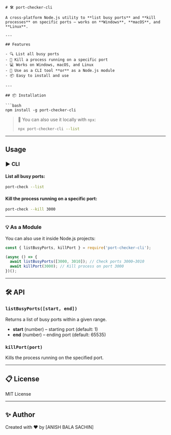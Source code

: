 
```
# 🛠️ port-checker-cli

A cross-platform Node.js utility to **list busy ports** and **kill processes** on specific ports — works on **Windows**, **macOS**, and **Linux**.

---

## Features

- 🔍 List all busy ports  
- 🔪 Kill a process running on a specific port  
- 💻 Works on Windows, macOS, and Linux  
- 🧱 Use as a CLI tool **or** as a Node.js module  
- 📦 Easy to install and use  

---

## 📦 Installation

```bash
npm install -g port-checker-cli
```

> 🔧 You can also use it locally with `npx`:
> ```bash
> npx port-checker-cli --list
> ```

---

## Usage

### ▶️ CLI

#### List all busy ports:

```bash
port-check --list
```

#### Kill the process running on a specific port:

```bash
port-check --kill 3000
```

---

### 💡 As a Module

You can also use it inside Node.js projects:

```js
const { listBusyPorts, killPort } = require('port-checker-cli');

(async () => {
  await listBusyPorts([3000, 3010]); // Check ports 3000–3010
  await killPort(3000); // Kill process on port 3000
})();
```

---

## 🛠️ API

### `listBusyPorts([start, end])`

Returns a list of busy ports within a given range.

- **start** (number) – starting port (default: 1)  
- **end** (number) – ending port (default: 65535)  

### `killPort(port)`

Kills the process running on the specified port.

---

## 📋 License

MIT License

---

## ✨ Author

Created with ❤️ by [ANISH BALA SACHIN]
```